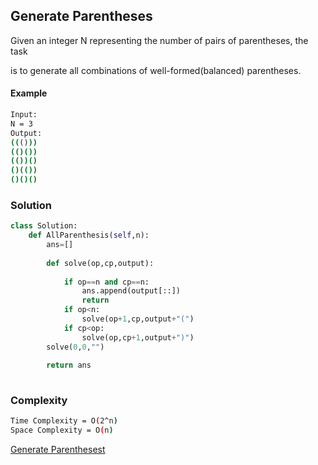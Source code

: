## Generate Parentheses

Given an integer N representing the number of pairs of parentheses, the task 

is to generate all combinations of well-formed(balanced) parentheses.

#### Example
```bash
Input:
N = 3
Output:
((()))
(()())
(())()
()(())
()()()
```
### Solution 

```python
class Solution:
    def AllParenthesis(self,n):
        ans=[]
        
        def solve(op,cp,output):
            
            if op==n and cp==n:
                ans.append(output[::])
                return
            if op<n:
                solve(op+1,cp,output+"(")
            if cp<op:
                solve(op,cp+1,output+")")
        solve(0,0,"")
                
        return ans
        
```
### Complexity
```bash
Time Complexity = O(2^n)
Space Complexity = O(n)
```
        
[Generate Parenthesest](https://practice.geeksforgeeks.org/problems/generate-all-possible-parentheses/1)

